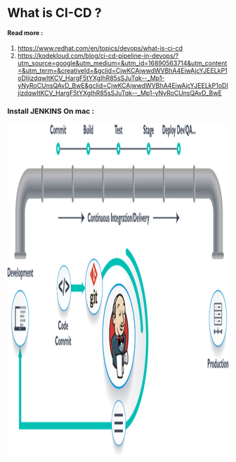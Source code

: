 # What is CI-CD ? 

#### Read more : 

1. https://www.redhat.com/en/topics/devops/what-is-ci-cd
2. https://kodekloud.com/blog/ci-cd-pipeline-in-devops/?utm_source=google&utm_medium=&utm_id=16890563714&utm_content=&utm_term=&creativeId=&gclid=CjwKCAjwwdWVBhA4EiwAjcYJEELkP1oDIjizdqwItKCV_HargF5tYXgIhR85sSJuTqk--_Mp1-yNyRoCUnsQAvD_BwE&gclid=CjwKCAjwwdWVBhA4EiwAjcYJEELkP1oDIjizdqwItKCV_HargF5tYXgIhR85sSJuTqk--_Mp1-yNyRoCUnsQAvD_BwE


### Install JENKINS On mac : 


<img src="https://github.com/harsh6768/awesome-ci-cd/blob/master/doc-images/jenkins1.png" width="900px" height="760px"/>
